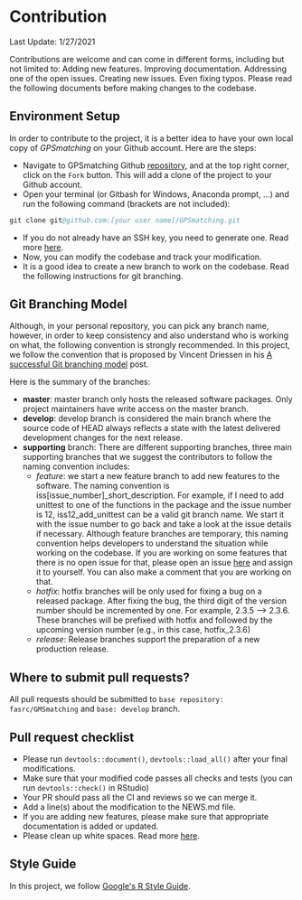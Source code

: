 # Contribution

Last Update: 1/27/2021

Contributions are welcome and can come in different forms, including but not limited to:
Adding new features.
Improving documentation.
Addressing one of the open issues.
Creating new issues.
Even fixing typos.
Please read the following documents before making changes to the codebase.

## Environment Setup

In order to contribute to the project, it is a better idea to have your own local copy of  _GPSmatching_ on your Github account. Here are the steps:

- Navigate to GPSmatching Github [repository](https://github.com/fasrc/GPSmatching), and at the top right corner, click on the `Fork` button. This will add a clone of the project to your Github account.
- Open your terminal (or Gitbash for Windows, Anaconda prompt, ...) and run the following command  (brackets are not included):

```S
git clone git@github.com:[your user name]/GPSmatching.git
```
- If you do not already have an SSH key, you need to generate one. Read more [here](https://docs.github.com/en/github-ae@latest/github/authenticating-to-github/generating-a-new-ssh-key-and-adding-it-to-the-ssh-agent).
- Now, you can modify the codebase and track your modification.
- It is a good idea to create a new branch to work on the codebase. Read the following instructions for git branching.

## Git Branching Model

Although, in your personal repository, you can pick any branch name, however, in order to keep consistency and also understand who is working on what, the following convention is strongly recommended.  In this project, we follow the convention that is proposed by Vincent Driessen in his [A successful Git branching model](https://nvie.com/posts/a-successful-git-branching-model/) post.

Here is the summary of the branches:

- **master**: master branch only hosts the released software packages. Only project maintainers have write access on the master branch.
- **develop**: develop branch is considered the main branch where the source code of HEAD always reflects a state with the latest delivered development changes for the next release.
- **supporting** branch: There are different supporting branches, three main supporting branches that we suggest the contributors to follow the naming convention includes:
  - *feature*: we start a new feature branch to add new features to the software. The naming convention is iss[issue_number]_short_description. For example, if I need to add unittest to one of the functions in the package and the issue number is 12, iss12_add_unittest can be a valid git branch name. We start it with the issue number to go back and take a look at the issue details if necessary. Although feature branches are temporary, this naming convention helps developers to understand the situation while working on the codebase. If you are working on some features that there is no open issue for that, please open an issue [here](https://github.com/fasrc/GPSmatching/issues) and assign it to yourself. You can also make a comment that you are working on that. 
  - *hotfix*: hotfix branches will be only used for fixing a bug on a released package. After fixing the bug, the third digit of the version number should be incremented by one. For example, 2.3.5 –> 2.3.6. These branches will be prefixed with hotfix and followed by the upcoming version number (e.g., in this case, hotfix_2.3.6)
  - *release*: Release branches support the preparation of a new production release.

## Where to submit pull requests?

All pull requests should be submitted to `base repository: fasrc/GMSmatching` and `base: develop` branch.

## Pull request checklist

- Please run `devtools::document()`, `devtools::load_all()` after your final modifications.
- Make sure that your modified code passes all checks and tests (you can run `devtools::check()` in RStudio)
- Your PR should pass all the CI and reviews so we can merge it.
- Add a line(s) about the modification to the NEWS.md file.
- If you are adding new features, please make sure that appropriate documentation is added or updated.
- Please clean up white spaces. Read more [here](https://softwareengineering.stackexchange.com/questions/121555/why-is-trailing-whitespace-a-big-deal).

## Style Guide

In this project, we follow [Google's R Style Guide](https://google.github.io/styleguide/Rguide.html).
